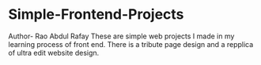 # Simple-Frontend-Projects
Author- Rao Abdul Rafay
These are simple web projects I made in my learning process of front end. There is a tribute page design and a repplica of ultra edit website design. 
